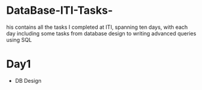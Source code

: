 # DataBase-ITI-Tasks-
his contains all the tasks I completed at ITI, spanning ten days, with each day including some tasks from database design to writing advanced queries using SQL
<h1>Day1</h1>
<ul>
  <li>DB Design</li>
</ul>
